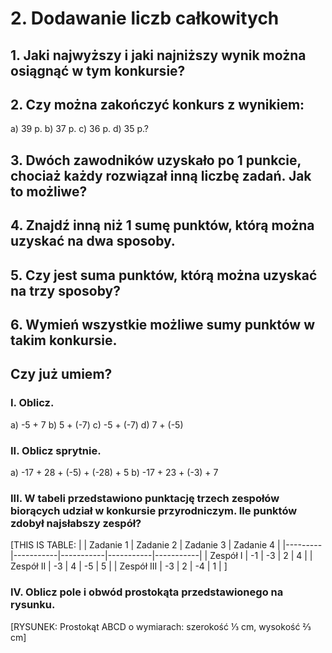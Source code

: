 # 2. Dodawanie liczb całkowitych

## 1. Jaki najwyższy i jaki najniższy wynik można osiągnąć w tym konkursie?

## 2. Czy można zakończyć konkurs z wynikiem:
a) 39 p.     b) 37 p.     c) 36 p.     d) 35 p.?

## 3. Dwóch zawodników uzyskało po 1 punkcie, chociaż każdy rozwiązał inną liczbę zadań. Jak to możliwe?

## 4. Znajdź inną niż 1 sumę punktów, którą można uzyskać na dwa sposoby.

## 5. Czy jest suma punktów, którą można uzyskać na trzy sposoby?

## 6. Wymień wszystkie możliwe sumy punktów w takim konkursie.

## Czy już umiem?

### I. Oblicz.
a) -5 + 7     b) 5 + (-7)     c) -5 + (-7)     d) 7 + (-5)

### II. Oblicz sprytnie.
a) -17 + 28 + (-5) + (-28) + 5     b) -17 + 23 + (-3) + 7

### III. W tabeli przedstawiono punktację trzech zespołów biorących udział w konkursie przyrodniczym. Ile punktów zdobył najsłabszy zespół?

[THIS IS TABLE:
| | Zadanie 1 | Zadanie 2 | Zadanie 3 | Zadanie 4 |
|---------|-----------|-----------|-----------|-----------|
| Zespół I | -1 | -3 | 2 | 4 |
| Zespół II | -3 | 4 | -5 | 5 |
| Zespół III | -3 | 2 | -4 | 1 |
]

### IV. Oblicz pole i obwód prostokąta przedstawionego na rysunku.

[RYSUNEK: Prostokąt ABCD o wymiarach: szerokość ⅓ cm, wysokość ⅔ cm]